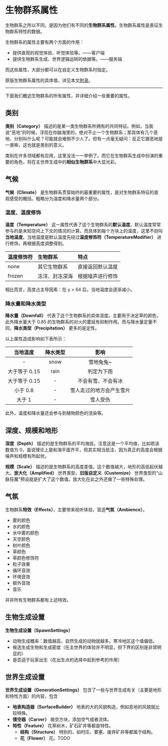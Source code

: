 # 生物群系属性

生物群系之所以不同，是因为他们有不同的**生物群系属性**。生物群系属性是表征生物群系特性的数据。

生物群系的属性主要有两个方面的作用：

- 提供直观的视觉体验、听觉体验等。——客户端
- 提供生物群系生成、世界逻辑运转的依据等。——服务端

而这些属性，大部分都可以在自定义生物群系时指定。

原版生物群系属性的具体值，详见本文[附录](../appendices/tables-of-data.md)。

-----

下面我们概述生物群系的所有属性，并详细介绍一些重要的属性。

## 类别

**类别（Category）** 描述的是某一类生物群系所拥有的共同特征。例如，当我说“恶地”的时候，浮现在你脑海里的，绝对不止一个生物群系；那具体有几个恶地、分别叫什么呢？可能就会难倒不少人了。但有一点毫无疑问：反正它跟恶地是一类嘛，这也就是类别的意义。

类别在许多领域都有应用，这里没法一一举例了。而它在生物群系生成中扮演的重要的角色，将在主世界生成中的**相似生物群系**中大显光彩。

## 气候

**气候（Climate）** 是生物群系贯穿始终的最重要的属性，是对生物群系特征的直观感受的概括。粗略分为温度和降水量两个部分。

### 温度、温度修饰

**温度（Temperature）** 这一属性代表了这个生物群系的**默认温度**。默认温度常常参与的是未知空间上下文的情况的计算。而具体到每个方块上的温度，这里不妨叫**当地温度**。当地温度是默认温度先经过**温度修饰符（TemperatureModifier）** 进行修饰，再根据高度调整得到。

| 温度修饰符 | 生物群系 | 特点 |
| :--- | :--- | :--- |
| none | 其它生物群系 | 直接返回默认温度 |
| frozen | 冻洋、封冻深海 | 根据噪声进行修饰 |

相比而言，高度占主导因素：在 y &gt; 64 后，当地温度会逐渐减小。

### 降水量和降水类型

**降水量（Downfall）** 代表了这个生物群系的具体湿度。主要用于决定草的颜色，此外降水量大于 0.85 的生物群系的对火的蔓延有抑制作用。而与降水量定量不同，**降水类型（Precipitation）** 更多的是定性。

以上属性造成影响如下表所示：

| 当地温度 | 降水类型 | 影响 |
| :---: | :---: | :---: |
| - | snow | 雪地兔兔~ |
| 大于等于 0.15 | rain | 判定为下雨 |
| 大于等于 0.15 | - | 不会有雪、不会有冰 |
| 小于 0.8 | - | 雪人走过的地方会产生雪片 |
| 大于 1 | - | 雪人受伤 |

此外，温度和降水量还会参与到植物颜色的渲染等。

## 深度、规模和地形

**深度（Depth）** 描述的是生物群系的平均海拔。注意这是一个平均值，比如若该数值为 0，虽说理论上是和海平面齐平，但其实相当低洼，因为真正的高度会根据噪声和规模有所起伏。

**规模（Scale）** 描述的是生物群系的高度差值。这个数值越大，地形的高低起伏越大。**放大化（Amplified）** 世界类型、**旧版自定义（Customize）** 世界类型的“山脉狂魔”预设就是扩大了这个数值。放大化在此之外还做了一些特殊处理。

## 气氛

生物群系**特效（Effects）**，主要带来视听体验，营造**气氛（Ambience）**。

* 雾的颜色
* 水的颜色
* 水中雾的颜色
* 天空颜色
* 树叶颜色
* 草颜色
* 草颜色修饰符
* 粒子效果
* 循环音效
* 环境音效
* 额外音效
* 音乐

并非所有生物群系都有上述特效。

## 生物生成设置

**生物生成设置（SpawnSettings）**

* 动物生成概率：数值越高，自然生成的动物就越多。寒冷地区这个值偏低。
* 候选生成生物和生成密度（在主世界的体验并不明显，但下界的区别是非常明显的）
* 是否适于玩家出生（在出生点的选择中起到参考的作用）

## 世界生成设置

**世界生成设置（GenerationSettings）** 包含了一些与世界生成有关（主要是地形和特性方面）的内容，包含

* **地表构造器（SurfaceBuilder）** 地表的大的风貌构造，例如恶地的风貌就比较特殊。
* **镂空器（Carver）** 凿空方块，添加空气或者流体。
* **特性（Feature）** 花草树木，矿石矿井等都是特性。
  * **结构（Structure）** 特别的，如村庄、要塞、废弃矿井等都属于结构。
  * **花（Flower）** 花。TODO


